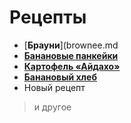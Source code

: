 # Рецепты

- [**Брауни**](brownee.md
- [**Банановые панкейки**](banan_cap_cake.md)
- [**Картофель «Айдахо»**](aydaho.md)
- [**Банановый хлеб**](banan_bread.md)
- Новый рецепт

> и другое
